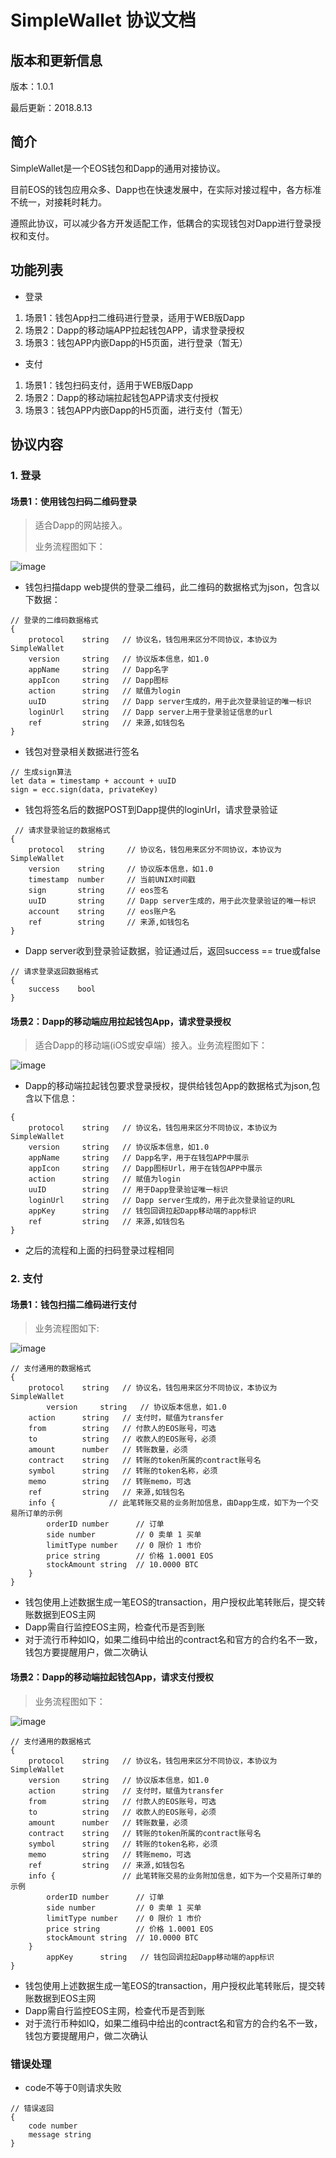 # SimpleWallet 协议文档

## 版本和更新信息

版本：1.0.1

最后更新：2018.8.13


## 简介
SimpleWallet是一个EOS钱包和Dapp的通用对接协议。

目前EOS的钱包应用众多、Dapp也在快速发展中，在实际对接过程中，各方标准不统一，对接耗时耗力。

遵照此协议，可以减少各方开发适配工作，低耦合的实现钱包对Dapp进行登录授权和支付。


## 功能列表
- 登录
1. 场景1：钱包App扫二维码进行登录，适用于WEB版Dapp
2. 场景2：Dapp的移动端APP拉起钱包APP，请求登录授权
3. 场景3：钱包APP内嵌Dapp的H5页面，进行登录（暂无）

- 支付
1. 场景1：钱包扫码支付，适用于WEB版Dapp
2. 场景2：Dapp的移动端拉起钱包APP请求支付授权
3. 场景3：钱包APP内嵌Dapp的H5页面，进行支付（暂无）

## 协议内容

### 1. 登录
 

#### 场景1：使用钱包扫码二维码登录
> 	适合Dapp的网站接入。
> 
> 业务流程图如下：

![image](http://on-img.com/chart_image/5b658d5de4b0be50eacf8f0c.png)

- 钱包扫描dapp web提供的登录二维码，此二维码的数据格式为json，包含以下数据：
```
// 登录的二维码数据格式
{
    protocol	string   // 协议名，钱包用来区分不同协议，本协议为 SimpleWallet
    version     string   // 协议版本信息，如1.0
    appName     string   // Dapp名字
    appIcon     string   // Dapp图标 
    action      string   // 赋值为login
    uuID        string   // Dapp server生成的，用于此次登录验证的唯一标识   
    loginUrl    string   // Dapp server上用于登录验证信息的url
    ref         string   // 来源,如钱包名    
}
```
- 钱包对登录相关数据进行签名
```
// 生成sign算法
let data = timestamp + account + uuID
sign = ecc.sign(data, privateKey)
```
- 钱包将签名后的数据POST到Dapp提供的loginUrl，请求登录验证
```
 // 请求登录验证的数据格式
{
    protocol   string     // 协议名，钱包用来区分不同协议，本协议为 SimpleWallet
    version    string     // 协议版本信息，如1.0
    timestamp  number     // 当前UNIX时间戳
    sign       string     // eos签名
    uuID       string     // Dapp server生成的，用于此次登录验证的唯一标识     
    account    string     // eos账户名
    ref        string     // 来源,如钱包名
}
```
- Dapp server收到登录验证数据，验证通过后，返回success == true或false
  
```
// 请求登录返回数据格式
{
    success    bool
}

```
#### 场景2：Dapp的移动端应用拉起钱包App，请求登录授权
> 	适合Dapp的移动端(iOS或安卓端）接入。业务流程图如下：

![image](http://on-img.com/chart_image/5b6591fbe4b0edb750f9a364.png)
- Dapp的移动端拉起钱包要求登录授权，提供给钱包App的数据格式为json,包含以下信息：
```
{
    protocol	string   // 协议名，钱包用来区分不同协议，本协议为 SimpleWallet
    version     string   // 协议版本信息，如1.0
    appName     string   // Dapp名字，用于在钱包APP中展示
    appIcon     string   // Dapp图标Url，用于在钱包APP中展示
    action      string   // 赋值为login
    uuID        string   // 用于Dapp登录验证唯一标识   
    loginUrl    string   // Dapp server生成的，用于此次登录验证的URL 
    appKey      string   // 钱包回调拉起Dapp移动端的app标识
    ref         string   // 来源,如钱包名    
}
```
- 之后的流程和上面的扫码登录过程相同

### 2. 支付
#### 场景1：钱包扫描二维码进行支付
> 业务流程图如下:

![image](http://on-img.com/chart_image/5b6594bae4b053a09c24fa9a.png)

```
// 支付通用的数据格式
{
	protocol    string   // 协议名，钱包用来区分不同协议，本协议为 SimpleWallet
    	version     string   // 协议版本信息，如1.0
	action      string   // 支付时，赋值为transfer
	from        string   // 付款人的EOS账号，可选
	to          string   // 收款人的EOS账号，必须
	amount      number   // 转账数量，必须
	contract    string   // 转账的token所属的contract账号名
	symbol      string   // 转账的token名称，必须
	memo        string   // 转账memo，可选
	ref         string   // 来源,如钱包名
	info {            // 此笔转账交易的业务附加信息，由Dapp生成，如下为一个交易所订单的示例
		orderID number      // 订单
		side number         // 0 卖单 1 买单
		limitType number    // 0 限价 1 市价
		price string	    // 价格 1.0001 EOS
		stockAmount string  // 10.0000 BTC
	}
}
```
- 钱包使用上述数据生成一笔EOS的transaction，用户授权此笔转账后，提交转账数据到EOS主网
- Dapp需自行监控EOS主网，检查代币是否到账
- 对于流行币种如IQ，如果二维码中给出的contract名和官方的合约名不一致，钱包方要提醒用户，做二次确认


#### 场景2：Dapp的移动端拉起钱包App，请求支付授权
> 业务流程图如下：

![image](http://on-img.com/chart_image/5b659391e4b0f8477da3138b.png)
```
// 支付通用的数据格式
{
	protocol    string   // 协议名，钱包用来区分不同协议，本协议为 SimpleWallet
	version     string   // 协议版本信息，如1.0
	action      string   // 支付时，赋值为transfer
	from        string   // 付款人的EOS账号，可选
	to          string   // 收款人的EOS账号，必须
	amount      number   // 转账数量，必须
	contract    string   // 转账的token所属的contract账号名	
	symbol      string   // 转账的token名称，必须
	memo        string   // 转账memo，可选
	ref         string   // 来源,如钱包名
	info {               // 此笔转账交易的业务附加信息，如下为一个交易所订单的示例
		orderID number      // 订单
		side number         // 0 卖单 1 买单
		limitType number    // 0 限价 1 市价
		price string	    // 价格 1.0001 EOS
		stockAmount string  // 10.0000 BTC
	}
    	appKey      string   // 钱包回调拉起Dapp移动端的app标识
}
```
- 钱包使用上述数据生成一笔EOS的transaction，用户授权此笔转账后，提交转账数据到EOS主网
- Dapp需自行监控EOS主网，检查代币是否到账
- 对于流行币种如IQ，如果二维码中给出的contract名和官方的合约名不一致，钱包方要提醒用户，做二次确认

### 错误处理
- code不等于0则请求失败
```
// 错误返回 
{
    code number
    message string
}
```

